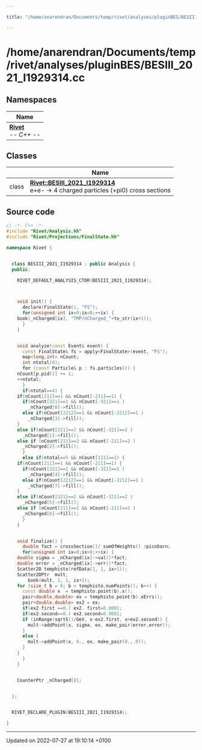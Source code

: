```yaml
---

title: "/home/anarendran/Documents/temp/rivet/analyses/pluginBES/BESIII_2021_I1929314.cc"

---
```


# /home/anarendran/Documents/temp/rivet/analyses/pluginBES/BESIII_2021_I1929314.cc



## Namespaces

| Name           |
| -------------- |
| **[Rivet](http://example.org/namespaces/namespacerivet/)** <br>-*- C++ -*-  |

## Classes

|                | Name           |
| -------------- | -------------- |
| class | **[Rivet::BESIII_2021_I1929314](http://example.org/classes/classrivet_1_1besiii__2021__i1929314/)** <br>e+e- -> 4 charged particles (+pi0) cross sections  |




## Source code

```cpp
// -*- C++ -*-
#include "Rivet/Analysis.hh"
#include "Rivet/Projections/FinalState.hh"

namespace Rivet {


  class BESIII_2021_I1929314 : public Analysis {
  public:

    RIVET_DEFAULT_ANALYSIS_CTOR(BESIII_2021_I1929314);



    void init() {
      declare(FinalState(), "FS");
      for(unsigned int ix=0;ix<8;++ix) {
    book(_nCharged[ix], "TMP/nCharged_"+to_str(ix+1));
      }
    }


    void analyze(const Event& event) {
      const FinalState& fs = apply<FinalState>(event, "FS");
      map<long,int> nCount;
      int ntotal(0);
      for (const Particle& p : fs.particles()) {
    nCount[p.pid()] += 1;
    ++ntotal;
      }
      if(ntotal==4) {
    if(nCount[211]==1 && nCount[-211]==1) {
      if(nCount[321]==1 && nCount[-321]==1 )
        _nCharged[0]->fill();
      else if(nCount[2212]==1 && nCount[-2212]==1 )
        _nCharged[3]->fill();
    }
    else if(nCount[321]==2 && nCount[-321]==2 )
      _nCharged[1]->fill();
    else if (nCount[211]==2 && nCount[-211]==2 )
      _nCharged[2]->fill();
      }
      else if(ntotal==5 && nCount[111]==1) {
    if(nCount[211]==1 && nCount[-211]==1) {
      if(nCount[321]==1 && nCount[-321]==1 )
        _nCharged[4]->fill();
      else if(nCount[2212]==1 && nCount[-2212]==1 )
        _nCharged[7]->fill();
    }
    else if(nCount[321]==2 && nCount[-321]==2 )
      _nCharged[5]->fill();
    else if (nCount[211]==2 && nCount[-211]==2 )
      _nCharged[6]->fill();
      }
    }


    void finalize() {
      double fact = crossSection()/ sumOfWeights() /picobarn;
      for(unsigned int ix=0;ix<8;++ix) {
    double sigma = _nCharged[ix]->val()*fact;
    double error = _nCharged[ix]->err()*fact;
    Scatter2D temphisto(refData(1, 1, ix+1));
    Scatter2DPtr  mult;
        book(mult, 1, 1, ix+1);
    for (size_t b = 0; b < temphisto.numPoints(); b++) {
      const double x  = temphisto.point(b).x();
      pair<double,double> ex = temphisto.point(b).xErrs();
      pair<double,double> ex2 = ex;
      if(ex2.first ==0.) ex2. first=0.0001;
      if(ex2.second==0.) ex2.second=0.0001;
      if (inRange(sqrtS()/GeV, x-ex2.first, x+ex2.second)) {
        mult->addPoint(x, sigma, ex, make_pair(error,error));
      }
      else {
        mult->addPoint(x, 0., ex, make_pair(0.,.0));
      }
    }
      }
    }


    CounterPtr _nCharged[8];


  };


  RIVET_DECLARE_PLUGIN(BESIII_2021_I1929314);

}
```


-------------------------------

Updated on 2022-07-27 at 19:10:14 +0100
